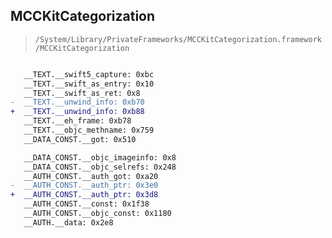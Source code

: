 ## MCCKitCategorization

> `/System/Library/PrivateFrameworks/MCCKitCategorization.framework/MCCKitCategorization`

```diff

   __TEXT.__swift5_capture: 0xbc
   __TEXT.__swift_as_entry: 0x10
   __TEXT.__swift_as_ret: 0x8
-  __TEXT.__unwind_info: 0xb70
+  __TEXT.__unwind_info: 0xb88
   __TEXT.__eh_frame: 0xb78
   __TEXT.__objc_methname: 0x759
   __DATA_CONST.__got: 0x510

   __DATA_CONST.__objc_imageinfo: 0x8
   __DATA_CONST.__objc_selrefs: 0x248
   __AUTH_CONST.__auth_got: 0xa20
-  __AUTH_CONST.__auth_ptr: 0x3e0
+  __AUTH_CONST.__auth_ptr: 0x3d8
   __AUTH_CONST.__const: 0x1f38
   __AUTH_CONST.__objc_const: 0x1180
   __AUTH.__data: 0x2e8

```
